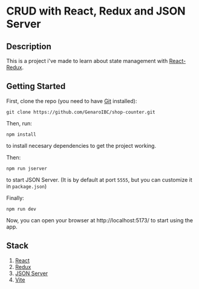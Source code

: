 # CRUD with React, Redux and JSON Server

## Description

This is a project i've made to learn about state management with [React-Redux](https://react-redux.js.org/).

## Getting Started

First, clone the repo (you need to have [Git](https://git-scm.com/) installed):

```
git clone https://github.com/GenaroIBC/shop-counter.git
```

Then, run:

```
npm install
```

to install necesary dependencies to get the project working.

Then:

```
npm run jserver
```

to start JSON Server. (It is by default at port `5555`, but you can customize it in `package.json`)

Finally:

```
npm run dev
```

Now, you can open your browser at http://localhost:5173/ to start using the app.

## Stack

1. [React](https://reactjs.org/)
1. [Redux](https://react-redux.js.org/)
1. [JSON Server](https://github.com/typicode/json-server)
1. [Vite](https://vitejs.dev/)

